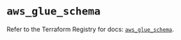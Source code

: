 # `aws_glue_schema`

Refer to the Terraform Registry for docs: [`aws_glue_schema`](https://registry.terraform.io/providers/hashicorp/aws/3.76.1/docs/resources/glue_schema).
